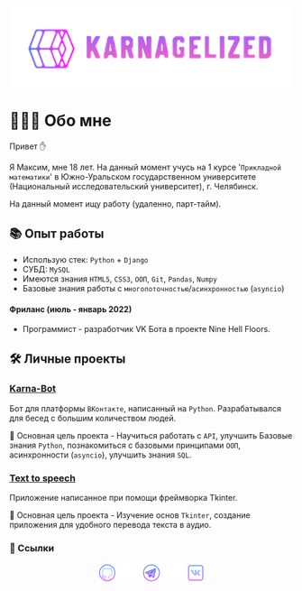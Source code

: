 <p align="center">
    <a href="https://github.com/Karnagelized">
        <img width="600" src="https://github.com/Karnagelized/assets/blob/main/logo/Logo.png">
    </a>
</p>

# 👨🏻‍🎓 Обо мне

Привет ✋

Я Максим, мне 18 лет. На данный момент учусь на 1 курсе '`Прикладной математики`'
в Южно-Уральском государственном университете (Национальный исследовательский
университет), г. Челябинск.

На данный момент ищу работу (удаленно, парт-тайм).

## 📚 Опыт работы

* Использую стек: `Python` + `Django`
* СУБД: `MySQL`
* Имеются знания `HTML5`, `CSS3`, `ООП`, `Git`, `Pandas`, `Numpy`
* Базовые знания работы с `многопоточностью`/`асинхронностью` (`asyncio`)

#### Фриланс (июль - январь 2022)
* Программист - разработчик VK Бота в проекте Nine Hell Floors.

## 🛠 Личные проекты

### [Karna-Bot](https://github.com/Karnagelized)

Бот для платформы `ВКонтакте`, написанный на `Python`. Разрабатывался для 
бесед с большим количеством людей.

📌 Основная цель проекта - Научиться работать с `API`, улучшить Базовые знания
`Python`, познакомиться с базовыми принципами `ООП`, асинхронности (`asyncio`), 
улучшить знания `SQL`.

### [Text to speech](https://github.com/Karnagelized/Text-to-speech)

Приложение написанное при помощи фреймворка Tkinter.

📌 Основная цель проекта - Изучение основ `Tkinter`, создание приложения для удобного
перевода текста в аудио.

### 🔗 Ссылки

<div align="center">
    <a href="https://github.com/Karnagelized" style="text-decoration:none;">
        <img src="https://github.com/Karnagelized/assets/blob/main/social/Github_icon.png" width="7%" alt="" />
    </a>
    <img src="https://github.com/Karnagelized/assets/blob/main/social/logo-transparent.png" width="7%" alt="" />
    <a href="https://t.me/masikantonov" style="text-decoration:none;">
        <img src="https://github.com/Karnagelized/assets/blob/main/social/Telegram_icon.png" width="7%" alt="" />
    </a>
    <img src="https://github.com/Karnagelized/assets/blob/main/social/logo-transparent.png" width="7%" alt="" />
    <a href="https://vk.com/masikantonov" style="text-decoration:none;">
        <img src="https://github.com/Karnagelized/assets/blob/main/social/VK_icon.png" width="7%" alt="" />
    </a>
</div>
